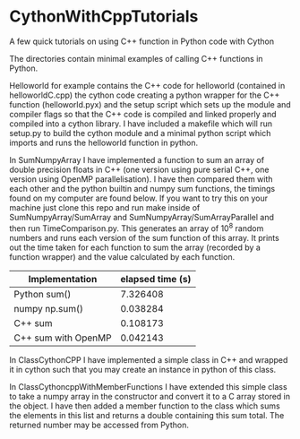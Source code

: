 # CythonWithCppTutorials
A few quick tutorials on using C++ function in Python code with Cython

The directories contain minimal examples of calling C++ functions in Python.

Helloworld for example contains the C++ code for helloworld (contained in helloworldC.cpp) the cython code creating a python wrapper for the C++ function (helloworld.pyx) and the setup script which sets up the module and compiler flags so that the C++ code is compiled and linked properly and compiled into a cython library. I have included a makefile which will run setup.py to build the cython module and a minimal python script which imports and runs the helloworld function in python.


In SumNumpyArray I have implemented a function to sum an array of double precision floats in C++ (one version using pure serial C++, one version using OpenMP parallelisation). I have then compared them with each other and the python builtin and numpy sum functions, the timings found on my computer are found below. If you want to try this on your machine just clone this repo and run make inside of SumNumpyArray/SumArray and SumNumpyArray/SumArrayParallel and then run TimeComparison.py. This generates an array of 10<sup>8</sup> random numbers and runs each version of the sum function of this array. It prints out the time taken for each function to sum the array (recorded by a function wrapper) and the value calculated by each function.

|   Implementation      | elapsed time (s) |
|-----------------------|------------------|
| Python sum()          | 7.326408         |
| numpy np.sum()        | 0.038284         |
| C++ sum               | 0.108173         |
| C++ sum with OpenMP   | 0.042143         |

In ClassCythonCPP I have implemented a simple class in C++ and wrapped it in cython such that you may create an instance in python of this class.

In ClassCythoncppWithMemberFunctions I have extended this simple class to take a numpy array in the constructor and convert it to a C array stored in the object. I have then added a member function to the class which sums the elements in this list and returns a double containing this sum total. The returned number may be accessed from Python.

